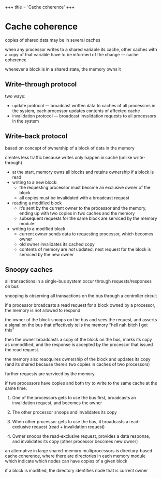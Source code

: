 +++
title = 'Cache coherence'
+++
# Cache coherence
copies of shared data may be in several caches

when any processor writes to a shared variable its cache, other caches with a copy of that variable have to be informed of the change — cache coherence

whenever a block is in a shared state, the memory owns it

## Write-through protocol
two ways:

- update protocol — broadcast written data to caches of all processors in the system, each processor updates contents of affected cache
- invalidation protocol — broadcast invalidation requests to all processors in the system

## Write-back protocol
based on concept of ownership of a block of data in the memory

creates less traffic because writes only happen in cache (unlike write-through)

- at the start, memory owns all blocks and retains ownership if a block is read
- writing to a new block:
    - the requesting processor must become an exclusive owner of the block
    - all copies must be invalidated with a broadcast request
- reading a modified block
    - it’s sent by the current owner to the processor and the memory, ending up with two copies in two caches and the memory
    - subsequent requests for the same block are serviced by the memory module.
- writing to a modified block
    - current owner sends data to requesting processor, which becomes owner
    - old owner invalidates its cached copy
    - contents of memory are *not* updated, next request for the block is serviced by the new owner

## Snoopy caches
all transactions in a single-bus system occur through requests/responses on bus

snooping is observing all transactions on the bus through a controller circuit

if a processor broadcasts a read request for a block owned by a processor, the memory is not allowed to respond

the owner of the block snoops on the bus and sees the request, and asserts a signal on the bus that effectively tells the memory “hell nah bitch I got this”

then the owner broadcasts a copy of the block on the bus, marks its copy as unmodified, and the response is accepted by the processor that issued the read request.

the memory also reacquires ownership of the block and updates its copy (and its shared because there’s two copies in caches of two processors)

further requests are serviced by the memory.

if two processors have copies and both try to write to the same cache at the same time:

1. One of the processors gets to use the bus first, broadcasts an invalidation request, and becomes the owner

2. The other processor snoops and invalidates its copy

3. When other processor gets to use the bus, it broadcasts a read-exclusive request (read + invalidation request)

4. Owner snoops the read-exclusive request, provides a data response, and invalidates its copy (other processor becomes new owner)

an alternative in large shared-memory multiprocessors is directory-based cache coherence, where there are directories in each memory module which indicate which nodes can have copies of a given block

if a block is modified, the directory identifies node that is current owner
